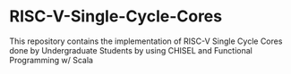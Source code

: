 # RISC-V-Single-Cycle-Cores

This repository contains the implementation of RISC-V Single Cycle Cores done by Undergraduate Students by using CHISEL and Functional Programming w/ Scala
